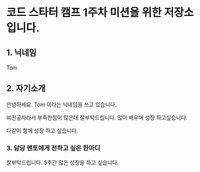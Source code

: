 # 코드 스타터 캠프 1주차 미션을 위한 저장소입니다.


## 1. 닉네임
Tom

## 2. 자기소개
안녕하세요. Tom 이라는 닉네임을 쓰고 있습니다.

비전공자라서 부족한점이 많은데 잘부탁드립니다. 많이 배우며 성장 하고싶습니다.

다같이 함께 성장 하고 싶습니다.

### 3. 담당 멘토에게 전하고 싶은 한마디 
잘부탁드립니다.
5주간 많은 성장을 하고 싶습니다.
